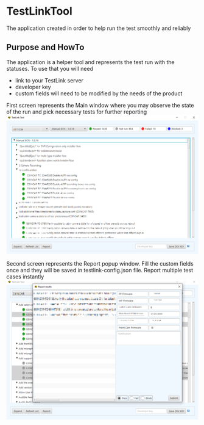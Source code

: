 # TestLinkTool
The application created in order to help run the test smoothly and reliably

## Purpose and HowTo

The application is a helper tool and represents the test run with the statuses. 
To use that you will need 
* link to your TestLink server
* developer key
* custom fields will need to be modified by the needs of the product

First screen represents the Main window where you may observe the state of the run and 
pick necessary tests for further reporting
![](page_1.png)

Second screen represents the Report popup window. Fill the custom fields once 
and they will be saved in testlink-config.json file. Report multiple test cases instantly
![](page_2.png)